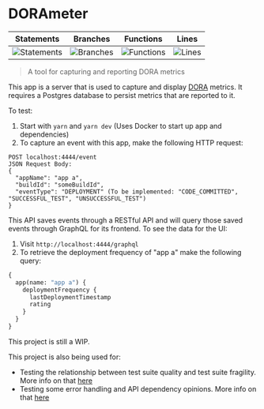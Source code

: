 # DORAmeter

| Statements                | Branches                | Functions                | Lines                |
| ------------------------- | ----------------------- | ------------------------ | -------------------- |
| ![Statements](https://img.shields.io/badge/Coverage-93.98%25-brightgreen.svg) | ![Branches](https://img.shields.io/badge/Coverage-93.33%25-brightgreen.svg) | ![Functions](https://img.shields.io/badge/Coverage-86.84%25-yellow.svg) | ![Lines](https://img.shields.io/badge/Coverage-94.4%25-brightgreen.svg) |

> A tool for capturing and reporting DORA metrics

This app is a server that is used to capture and display [DORA](https://cloud.google.com/devops/) metrics. It requires a Postgres database to persist metrics that are reported to it.

To test:
1. Start with `yarn` and `yarn dev` (Uses Docker to start up app and dependencies)
2. To capture an event with this app, make the following HTTP request:
```
POST localhost:4444/event
JSON Request Body:
{
  "appName": "app a",
  "buildId": "someBuildId",
  "eventType": "DEPLOYMENT" (To be implemented: "CODE_COMMITTED", "SUCCESSFUL_TEST", "UNSUCCESSFUL_TEST")
}
```

This API saves events through a RESTful API and will query those saved events through GraphQL for its frontend. To see the data for the UI:
1. Visit `http://localhost:4444/graphql`
2. To retrieve the deployment frequency of "app a" make the following query:
```graphql
{
  app(name: "app a") {
    deploymentFrequency {
      lastDeploymentTimestamp
      rating
    }
  }
}
```

This project is still a WIP.

This project is also being used for:
* Testing the relationship between test suite quality and test suite fragility. More info on that [here](https://github.com/brigonzalez/DORAmeter/wiki/Test-Suite-Quality-vs-Test-Suite-Fragility-Experiment)
* Testing some error handling and API dependency opinions. More info on that [here](https://github.com/brigonzalez/DORAmeter/wiki/Opinions)
